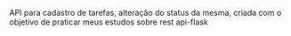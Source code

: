 API para cadastro de tarefas, alteração do status da mesma, criada com o objetivo de praticar meus estudos sobre rest api-flask